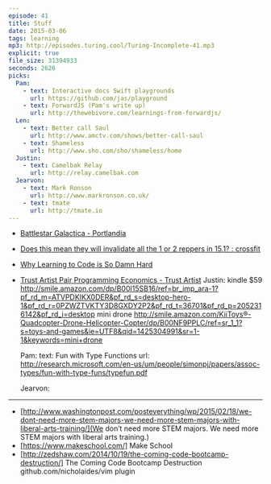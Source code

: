 ```yaml
---
episode: 41
title: Stuff
date: 2015-03-06
tags: learning
mp3: http://episodes.turing.cool/Turing-Incomplete-41.mp3
explicit: true
file_size: 31394933
seconds: 2626
picks:
  Pam:
    - text: Interactive docs Swift playgrounds
      url: https://github.com/jas/playground
    - text: ForwardJS (Pam's write up)
      url: http://thewebivore.com/learnings-from-forwardjs/
  Len:
    - text: Better call Saul
      url: http://www.amctv.com/shows/better-call-saul
    - text: Shameless
      url: http://www.sho.com/sho/shameless/home
  Justin:
    - text: Camelbak Relay
      url: http://relay.camelbak.com
  Jearvon:
    - text: Mark Ronson
      url: http://www.markronson.co.uk/
    - text: tmate
      url: http://tmate.io
---
```


* [Battlestar Galactica - Portlandia](https://www.youtube.com/watch?v=yYjLrJRuMnY)
* [Does this mean they will invalidate all the 1 or 2 reppers in 15.1? : crossfit](http://www.reddit.com/r/crossfit/comments/2xkjo3/does_this_mean_they_will_invalidate_all_the_1_or/)

* [Why Learning to Code is So Damn Hard](http://www.vikingcodeschool.com/posts/why-learning-to-code-is-so-damn-hard)
* [Trust Artist Pair Programming Economics - Trust Artist](http://trustartist.com/2015/01/27/pair-programming-economics/)
  Justin:
  kindle $59 http://smile.amazon.com/dp/B00I15SB16/ref=br_imp_ara-1?pf_rd_m=ATVPDKIKX0DER&pf_rd_s=desktop-hero-1&pf_rd_r=0PZWZTVKTY3D8GXDY2P2&pf_rd_t=36701&pf_rd_p=2052316142&pf_rd_i=desktop
  mini drone http://smile.amazon.com/KiiToys®-Quadcopter-Drone-Helicopter-Copter/dp/B00NF9PPLC/ref=sr_1_1?s=toys-and-games&ie=UTF8&qid=1425304991&sr=1-1&keywords=mini+drone

  Pam:
    text: Fun with Type Functions
    url: http://research.microsoft.com/en-us/um/people/simonpj/papers/assoc-types/fun-with-type-funs/typefun.pdf

  Jearvon:

---

* [http://www.washingtonpost.com/posteverything/wp/2015/02/18/we-dont-need-more-stem-majors-we-need-more-stem-majors-with-liberal-arts-training/](We don’t need more STEM majors. We need more STEM majors with liberal arts training.)
* [https://www.makeschool.com/] Make School
* [http://zedshaw.com/2014/10/19/the-coming-code-bootcamp-destruction/] The Coming Code Bootcamp Destruction
github.com/nicholaides/vim plugin
